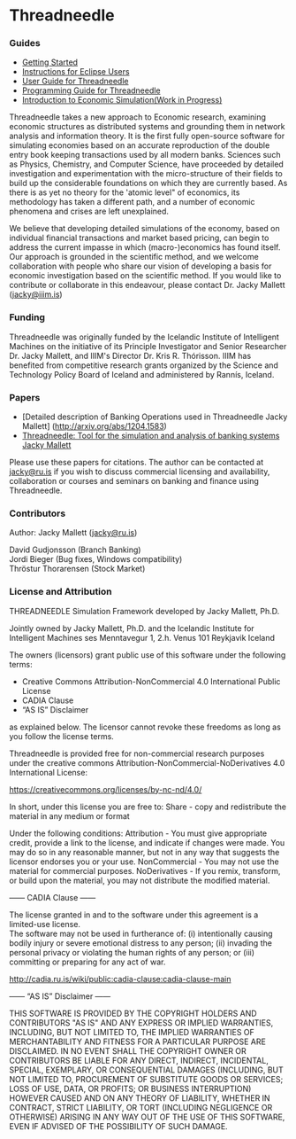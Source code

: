 Threadneedle
============

<!--
[Getting Started](https://github.com/jackymallett/Threadneedle/wiki/Getting-Started) | 
[Experiments](https://github.com/jackymallett/Threadneedle/wiki/Laboratories) | 
[Videos](http://threadneedle.iiim.is/Tutorials.html) | 
[Contributing](https://github.com/jackymallett/Threadneedle/wiki/Contributing) |
-->
### Guides

* [Getting Started](https://github.com/jackymallett/Threadneedle/wiki/Getting-Started)
* [Instructions for Eclipse Users](https://github.com/jackymallett/Threadneedle/raw/master/Documentation/Instructions_for_Eclipse.pdf)
* [User Guide for Threadneedle](https://github.com/jackymallett/Threadneedle/raw/master/Documentation/Threadneedle_Intro.pdf)
* [Programming Guide for Threadneedle](https://github.com/jackymallett/Threadneedle/raw/master/Documentation/ProgrammingGuide.pdf)
* [Introduction to Economic Simulation(Work in Progress)](https://github.com/jackymallett/Threadneedle/raw/master/Documentation/IntroToEconomicSimulation.pdf)


Threadneedle takes a new approach to Economic research, examining economic
structures as distributed systems and grounding them in network analysis and 
information theory. It is the first fully open-source software for simulating 
economies based on an accurate reproduction of the double entry book keeping 
transactions used by all modern banks.
Sciences such as Physics, Chemistry, and Computer Science, have proceeded 
by detailed investigation and experimentation with the micro-structure of
their fields to build up the considerable foundations on which they are 
currently based.  As there is as yet no theory for the 'atomic level" of 
economics, its methodology has taken a different path, 
and a number of economic phenomena and crises are left unexplained. 

We believe that developing detailed simulations of the economy, based on individual 
financial transactions and market based pricing, can begin to address the
current impasse in which (macro-)economics has found itself. Our approach is grounded
in the scientific method, and we welcome collaboration with people who share our vision of developing a 
basis for economic investigation based on the scientific method. If you would like to contribute or collaborate in 
this endeavour, please contact Dr. Jacky Mallett (jacky@iiim.is)


### Funding 

Threadneedle was originally funded by the Icelandic Institute of Intelligent Machines on the initiative of its Principle Investigator and Senior Researcher Dr. Jacky Mallett, and IIIM's Director Dr. Kris R. Thórisson. IIIM has benefited from competitive research grants organized by the Science and Technology Policy Board of Iceland and administered by Rannís, Iceland.

### Papers

* [Detailed description of Banking Operations used in Threadneedle Jacky Mallett] (http://arxiv.org/abs/1204.1583)
* [Threadneedle: Tool for the simulation and analysis of banking systems Jacky Mallett](http://arxiv.org/abs/1502.06163)

Please use these papers for citations. The author can be contacted at jacky@ru.is if you wish to discuss commercial licensing and availability, collaboration or courses and seminars on banking and finance using Threadneedle.


### Contributors

Author: Jacky Mallett (jacky@ru.is)

David Gudjonsson (Branch Banking)  
Jordi Bieger (Bug fixes, Windows compatibility)  
Thröstur Thorarensen (Stock Market)  

### License and Attribution

THREADNEEDLE Simulation Framework
developed by Jacky Mallett, Ph.D.

Jointly owned by
Jacky Mallett, Ph.D.
and the
Icelandic Institute for Intelligent Machines ses
Menntavegur 1, 2.h. Venus
101 Reykjavik Iceland

The owners (licensors) grant public use of this software under the following terms: 
  - Creative Commons Attribution-NonCommercial 4.0 International Public License
  - CADIA Clause
  - “AS IS” Disclaimer

as explained below. The licensor cannot revoke these freedoms as long as you follow the license terms.

Threadneedle is provided free for non-commercial research purposes under the creative commons Attribution-NonCommercial-NoDerivatives 4.0 International License:

https://creativecommons.org/licenses/by-nc-nd/4.0/

In short, under this license you are free to:
  Share - copy and redistribute the material in any medium or format

Under the following conditions: 
  Attribution - You must give appropriate credit, provide a link to the license, and indicate 
     if changes were made. You may do so in any reasonable manner, but not in any way 
     that suggests the licensor endorses you or your use.
  NonCommercial - You may not use the material for commercial purposes.
  NoDerivatives - If you remix, transform, or build upon the material, you may not 
     distribute the modified material.

—— CADIA Clause ——

The license granted in and to the software under this agreement is a limited-use license.  
The software may not be used in furtherance of: (i) intentionally causing bodily injury or 
severe emotional distress to any person; (ii) invading the personal privacy or violating the 
human rights of any person; or (iii) committing or preparing for any act of war.

http://cadia.ru.is/wiki/public:cadia-clause:cadia-clause-main


—— “AS IS” Disclaimer ——

THIS SOFTWARE IS PROVIDED BY THE COPYRIGHT HOLDERS AND CONTRIBUTORS
"AS IS" AND ANY EXPRESS OR IMPLIED WARRANTIES, INCLUDING, BUT NOT
LIMITED TO, THE IMPLIED WARRANTIES OF MERCHANTABILITY AND FITNESS FOR
A PARTICULAR PURPOSE ARE DISCLAIMED. IN NO EVENT SHALL THE COPYRIGHT
OWNER OR CONTRIBUTORS BE LIABLE FOR ANY DIRECT, INDIRECT, INCIDENTAL,
SPECIAL, EXEMPLARY, OR CONSEQUENTIAL DAMAGES (INCLUDING, BUT NOT
LIMITED TO, PROCUREMENT OF SUBSTITUTE GOODS OR SERVICES; LOSS OF USE,
DATA, OR PROFITS; OR BUSINESS INTERRUPTION) HOWEVER CAUSED AND ON ANY
THEORY OF LIABILITY, WHETHER IN CONTRACT, STRICT LIABILITY, OR TORT
(INCLUDING NEGLIGENCE OR OTHERWISE) ARISING IN ANY WAY OUT OF THE USE
OF THIS SOFTWARE, EVEN IF ADVISED OF THE POSSIBILITY OF SUCH DAMAGE.
